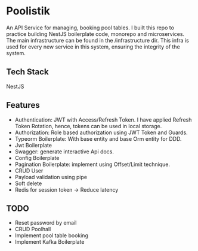 # Poolistik
An API Service for managing, booking pool tables. I built this repo to practice building NestJS boilerplate code, monorepo and microservices.
The main infrastructure can be found in the /infrastructure dir. This infra is used for every new service in this system, ensuring the integrity of the system. 
## Tech Stack
NestJS
## Features
- Authentication: JWT with Access/Refresh Token. I have applied Refresh Token Rotation, hence, tokens can be used in local storage. 
- Authorization: Role based authorization using JWT Token and Guards.
- Typeorm Boilerplate: With base entity and base Orm entity for DDD.
- Jwt Boilerplate
- Swagger: generate interactive Api docs.
- Config Boilerplate
- Pagination Boilerplate: implement using Offset/Limit technique.
- CRUD User
- Payload validation using pipe
- Soft delete
- Redis for session token -> Reduce latency
## TODO
- Reset password by email
- CRUD Poolhall
- Implement pool table booking
- Implement Kafka Boilerplate